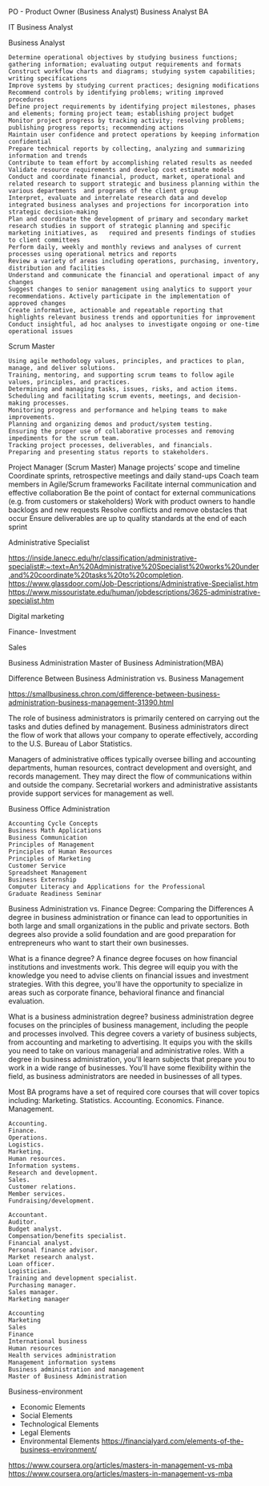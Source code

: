 
PO - Product Owner (Business Analyst)
 Business Analyst BA
 
 IT   Business Analyst
 
 Business Analyst

    Determine operational objectives by studying business functions; gathering information; evaluating output requirements and formats 
    Construct workflow charts and diagrams; studying system capabilities; writing specifications 
    Improve systems by studying current practices; designing modifications 
    Recommend controls by identifying problems; writing improved procedures 
    Define project requirements by identifying project milestones, phases and elements; forming project team; establishing project budget 
    Monitor project progress by tracking activity; resolving problems; publishing progress reports; recommending actions 
    Maintain user confidence and protect operations by keeping information confidential 
    Prepare technical reports by collecting, analyzing and summarizing information and trends 
    Contribute to team effort by accomplishing related results as needed 
    Validate resource requirements and develop cost estimate models 
    Conduct and coordinate financial, product, market, operational and related research to support strategic and business planning within the various departments  and programs of the client group
    Interpret, evaluate and interrelate research data and develop integrated business analyses and projections for incorporation into strategic decision-making
    Plan and coordinate the development of primary and secondary market research studies in support of strategic planning and specific marketing initiatives, as   required and presents findings of studies to client committees
    Perform daily, weekly and monthly reviews and analyses of current processes using operational metrics and reports 
    Review a variety of areas including operations, purchasing, inventory, distribution and facilities 
    Understand and communicate the financial and operational impact of any changes 
    Suggest changes to senior management using analytics to support your recommendations. Actively participate in the implementation of approved changes 
    Create informative, actionable and repeatable reporting that highlights relevant business trends and opportunities for improvement 
    Conduct insightful, ad hoc analyses to investigate ongoing or one-time operational issues 


Scrum Master

    Using agile methodology values, principles, and practices to plan, manage, and deliver solutions.
    Training, mentoring, and supporting scrum teams to follow agile values, principles, and practices.
    Determining and managing tasks, issues, risks, and action items.
    Scheduling and facilitating scrum events, meetings, and decision-making processes.
    Monitoring progress and performance and helping teams to make improvements.
    Planning and organizing demos and product/system testing.
    Ensuring the proper use of collaborative processes and removing impediments for the scrum team.
    Tracking project processes, deliverables, and financials.
    Preparing and presenting status reports to stakeholders.

Project Manager (Scrum Master)
    Manage projects’ scope and timeline
    Coordinate sprints, retrospective meetings and daily stand-ups
    Coach team members in Agile/Scrum frameworks
    Facilitate internal communication and effective collaboration
    Be the point of contact for external communications (e.g. from customers or stakeholders)
    Work with product owners to handle backlogs and new requests
    Resolve conflicts and remove obstacles that occur
    Ensure deliverables are up to quality standards at the end of each sprint


Administrative Specialist


https://inside.lanecc.edu/hr/classification/administrative-specialist#:~:text=An%20Administrative%20Specialist%20works%20under,and%20coordinate%20tasks%20to%20completion.
https://www.glassdoor.com/Job-Descriptions/Administrative-Specialist.htm 
https://www.missouristate.edu/human/jobdescriptions/3625-administrative-specialist.htm 



Digital marketing

Finance- Investment 


Sales

 Business Administration 
 Master of Business Administration(MBA)

Difference Between Business Administration vs. Business Management

https://smallbusiness.chron.com/difference-between-business-administration-business-management-31390.html

The role of business administrators is primarily centered on carrying out the tasks and duties defined by management. Business administrators direct the flow of work that allows your company to operate effectively, according to the U.S. Bureau of Labor Statistics.

 Managers of administrative offices typically oversee billing and accounting departments, human resources, contract development and oversight, and records management. They may direct the flow of communications within and outside the company. Secretarial workers and administrative assistants provide support services for management as well.


Business Office Administration

    Accounting Cycle Concepts
    Business Math Applications
    Business Communication
    Principles of Management
    Principles of Human Resources
    Principles of Marketing
    Customer Service
    Spreadsheet Management
    Business Externship
    Computer Literacy and Applications for the Professional
    Graduate Readiness Seminar

Business Administration vs. Finance Degree: Comparing the Differences
    A degree in business administration or finance can lead to opportunities in both large and small organizations in the public and private sectors. Both degrees also provide a solid foundation and are good preparation for entrepreneurs who want to start their own businesses. 

What is a finance degree?
    A finance degree focuses on how financial institutions and investments work. This degree will equip you with the knowledge you need to advise clients on financial issues and investment strategies. With this degree, you'll have the opportunity to specialize in areas such as corporate finance, behavioral finance and financial evaluation.

What is a business administration degree?
     business administration degree focuses on the principles of business management, including the people and processes involved. This degree covers a variety of business subjects, from accounting and marketing to advertising. It equips you with the skills you need to take on various managerial and administrative roles. With a degree in business administration, you'll learn subjects that prepare you to work in a wide range of businesses. You'll have some flexibility within the field, as business administrators are needed in businesses of all types.


Most  BA programs have a set of required core courses that will cover topics including:
    Marketing.
    Statistics.
    Accounting.
    Economics.
    Finance.
    Management.
    
    
    Accounting.
    Finance.
    Operations.
    Logistics.
    Marketing.
    Human resources.
    Information systems.
    Research and development.
    Sales.
    Customer relations.
    Member services.
    Fundraising/development.

    Accountant.
    Auditor.
    Budget analyst.
    Compensation/benefits specialist.
    Financial analyst.
    Personal finance advisor.
    Market research analyst.
    Loan officer.
    Logistician.
    Training and development specialist.
    Purchasing manager.
    Sales manager.
    Marketing manager

    Accounting
    Marketing
    Sales
    Finance
    International business
    Human resources
    Health services administration
    Management information systems
    Business administration and management
    Master of Business Administration


Business-environment	
+ Economic Elements
+ Social Elements
+ Technological Elements
+ Legal Elements
+ Environmental Elements
https://financialyard.com/elements-of-the-business-environment/

https://www.coursera.org/articles/masters-in-management-vs-mba
https://www.coursera.org/articles/masters-in-management-vs-mba